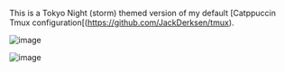 This is a Tokyo Night (storm) themed version of my default [Catppuccin Tmux configuration[(https://github.com/JackDerksen/tmux).

![image](https://github.com/user-attachments/assets/7839afe0-66aa-4dc3-9a36-2f3698521040)

![image](https://github.com/user-attachments/assets/a068d5e1-9600-4bb7-8dcb-57cfd45ed8a9)
